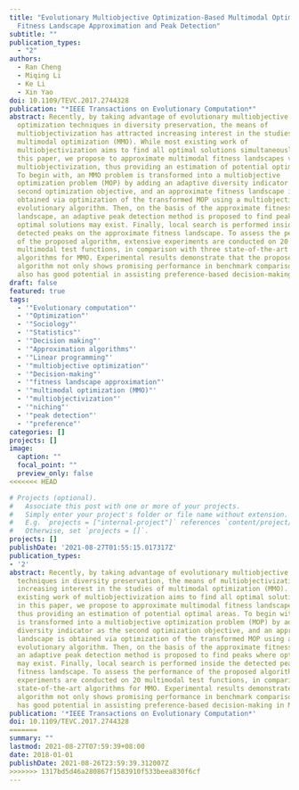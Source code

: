 ```yaml
---
title: "Evolutionary Multiobjective Optimization-Based Multimodal Optimization:
  Fitness Landscape Approximation and Peak Detection"
subtitle: ""
publication_types:
  - "2"
authors:
  - Ran Cheng
  - Miqing Li
  - Ke Li
  - Xin Yao
doi: 10.1109/TEVC.2017.2744328
publication: "*IEEE Transactions on Evolutionary Computation*"
abstract: Recently, by taking advantage of evolutionary multiobjective
  optimization techniques in diversity preservation, the means of
  multiobjectivization has attracted increasing interest in the studies of
  multimodal optimization (MMO). While most existing work of
  multiobjectivization aims to find all optimal solutions simultaneously, in
  this paper, we propose to approximate multimodal fitness landscapes via
  multiobjectivization, thus providing an estimation of potential optimal areas.
  To begin with, an MMO problem is transformed into a multiobjective
  optimization problem (MOP) by adding an adaptive diversity indicator as the
  second optimization objective, and an approximate fitness landscape is
  obtained via optimization of the transformed MOP using a multiobjective
  evolutionary algorithm. Then, on the basis of the approximate fitness
  landscape, an adaptive peak detection method is proposed to find peaks where
  optimal solutions may exist. Finally, local search is performed inside the
  detected peaks on the approximate fitness landscape. To assess the performance
  of the proposed algorithm, extensive experiments are conducted on 20
  multimodal test functions, in comparison with three state-of-the-art
  algorithms for MMO. Experimental results demonstrate that the proposed
  algorithm not only shows promising performance in benchmark comparisons, but
  also has good potential in assisting preference-based decision-making in MMO.
draft: false
featured: true
tags:
  - '"Evolutionary computation"'
  - '"Optimization"'
  - '"Sociology"'
  - '"Statistics"'
  - '"Decision making"'
  - '"Approximation algorithms"'
  - '"Linear programming"'
  - '"multiobjective optimization"'
  - '"Decision-making"'
  - '"fitness landscape approximation"'
  - '"multimodal optimization (MMO)"'
  - '"multiobjectivization"'
  - '"niching"'
  - '"peak detection"'
  - '"preference"'
categories: []
projects: []
image:
  caption: ""
  focal_point: ""
  preview_only: false
<<<<<<< HEAD

# Projects (optional).
#   Associate this post with one or more of your projects.
#   Simply enter your project's folder or file name without extension.
#   E.g. `projects = ["internal-project"]` references `content/project/deep-learning/index.md`.
#   Otherwise, set `projects = []`.
projects: []
publishDate: '2021-08-27T01:55:15.017317Z'
publication_types:
- '2'
abstract: Recently, by taking advantage of evolutionary multiobjective optimization
  techniques in diversity preservation, the means of multiobjectivization has attracted
  increasing interest in the studies of multimodal optimization (MMO). While most
  existing work of multiobjectivization aims to find all optimal solutions simultaneously,
  in this paper, we propose to approximate multimodal fitness landscapes via multiobjectivization,
  thus providing an estimation of potential optimal areas. To begin with, an MMO problem
  is transformed into a multiobjective optimization problem (MOP) by adding an adaptive
  diversity indicator as the second optimization objective, and an approximate fitness
  landscape is obtained via optimization of the transformed MOP using a multiobjective
  evolutionary algorithm. Then, on the basis of the approximate fitness landscape,
  an adaptive peak detection method is proposed to find peaks where optimal solutions
  may exist. Finally, local search is performed inside the detected peaks on the approximate
  fitness landscape. To assess the performance of the proposed algorithm, extensive
  experiments are conducted on 20 multimodal test functions, in comparison with three
  state-of-the-art algorithms for MMO. Experimental results demonstrate that the proposed
  algorithm not only shows promising performance in benchmark comparisons, but also
  has good potential in assisting preference-based decision-making in MMO.
publication: '*IEEE Transactions on Evolutionary Computation*'
doi: 10.1109/TEVC.2017.2744328
=======
summary: ""
lastmod: 2021-08-27T07:59:39+08:00
date: 2018-01-01
publishDate: 2021-08-26T23:59:39.312007Z
>>>>>>> 1317bd5d46a280867f1583910f533beea830f6cf
---
```

